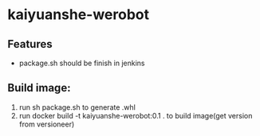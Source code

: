 kaiyuanshe-werobot
====

Features
--------
* package.sh should be finish in jenkins

Build image:
----
1. run sh package.sh to generate .whl
2. run docker build -t kaiyuanshe-werobot:0.1 . to build image(get version from versioneer) 
